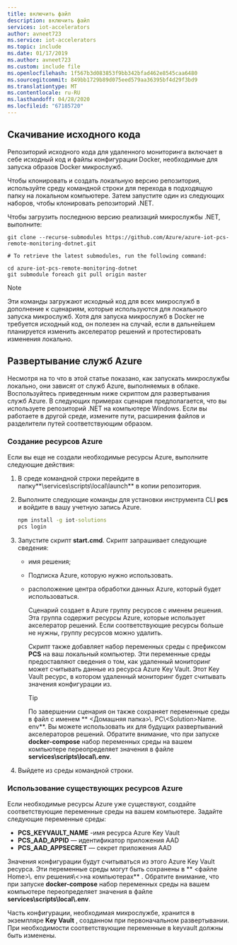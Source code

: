 ```yaml
---
title: включить файл
description: включить файл
services: iot-accelerators
author: avneet723
ms.service: iot-accelerators
ms.topic: include
ms.date: 01/17/2019
ms.author: avneet723
ms.custom: include file
ms.openlocfilehash: 1f567b3d083853f9bb342bfad462e8545caa6480
ms.sourcegitcommit: 849bb1729b89d075eed579aa36395bf4d29f3bd9
ms.translationtype: MT
ms.contentlocale: ru-RU
ms.lasthandoff: 04/28/2020
ms.locfileid: "67185720"
---
```

## <a name="download-the-source-code"></a>Скачивание исходного кода

Репозиторий исходного кода для удаленного мониторинга включает в себе исходный код и файлы конфигурации Docker, необходимые для запуска образов Docker микрослужб.

Чтобы клонировать и создать локальную версию репозитория, используйте среду командной строки для перехода в подходящую папку на локальном компьютере. Затем запустите один из следующих наборов, чтобы клонировать репозиторий .NET.

Чтобы загрузить последнюю версию реализаций микрослужбы .NET, выполните:

```cmd/sh
git clone --recurse-submodules https://github.com/Azure/azure-iot-pcs-remote-monitoring-dotnet.git

# To retrieve the latest submodules, run the following command:

cd azure-iot-pcs-remote-monitoring-dotnet
git submodule foreach git pull origin master
```

> [!NOTE]
> Эти команды загружают исходный код для всех микрослужб в дополнение к сценариям, которые используются для локального запуска микрослужб. Хотя для запуска микрослужб в Docker не требуется исходный код, он полезен на случай, если в дальнейшем планируется изменить акселератор решений и протестировать изменения локально.

## <a name="deploy-the-azure-services"></a>Развертывание служб Azure

Несмотря на то что в этой статье показано, как запускать микрослужбы локально, они зависят от служб Azure, выполняемых в облаке. Воспользуйтесь приведенным ниже скриптом для развертывания служб Azure. В следующих примерах сценария предполагается, что вы используете репозиторий .NET на компьютере Windows. Если вы работаете в другой среде, измените пути, расширения файлов и разделители путей соответствующим образом.

### <a name="create-new-azure-resources"></a>Создание ресурсов Azure

Если вы еще не создали необходимые ресурсы Azure, выполните следующие действия:

1. В среде командной строки перейдите в папку**\services\scripts\local\launch** в копии репозитория.

1. Выполните следующие команды для установки инструмента CLI **pcs** и войдите в вашу учетную запись Azure.

    ```cmd
    npm install -g iot-solutions
    pcs login
    ```

1. Запустите скрипт **start.cmd**. Скрипт запрашивает следующие сведения:
   * имя решения;
   * Подписка Azure, которую нужно использовать.
   * расположение центра обработки данных Azure, который будет использоваться.

     Сценарий создает в Azure группу ресурсов с именем решения. Эта группа содержит ресурсы Azure, которые использует акселератор решений. Если соответствующие ресурсы больше не нужны, группу ресурсов можно удалить.

     Скрипт также добавляет набор переменных среды с префиксом **PCS** на ваш локальный компьютер. Эти переменные среды предоставляют сведения о том, как удаленный мониторинг может считывать данные из ресурса Azure Key Vault. Этот Key Vault ресурс, в котором удаленный мониторинг будет считывать значения конфигурации из.

     > [!TIP]
     > По завершении сценария он также сохраняет переменные среды в файл с именем ** \<Домашняя папка\>\\. PC\\\<Solution\>Name. env**. Вы можете использовать их для будущих развертываний акселераторов решений. Обратите внимание, что при запуске **docker-compose** набор переменных среды на вашем компьютере переопределяет значения в файле **services\\scripts\\local\\.env**.

1. Выйдете из среды командной строки.

### <a name="use-existing-azure-resources"></a>Использование существующих ресурсов Azure

Если необходимые ресурсы Azure уже существуют, создайте соответствующие переменные среды на вашем компьютере.
Задайте следующие переменные среды:
* **PCS_KEYVAULT_NAME** -имя ресурса Azure Key Vault
* **PCS_AAD_APPID** — идентификатор приложения AAD
* **PCS_AAD_APPSECRET** — секрет приложения AAD

Значения конфигурации будут считываться из этого Azure Key Vault ресурса. Эти переменные среды могут быть сохранены в ** \<файле Home\>\\. env решения\\\<\>на компьютерах** . Обратите внимание, что при запуске **docker-compose** набор переменных среды на вашем компьютере переопределяет значения в файле **services\\scripts\\local\\.env**.

Часть конфигурации, необходимая микрослужбе, хранится в экземпляре **Key Vault** , созданном при первоначальном развертывании. При необходимости соответствующие переменные в keyvault должны быть изменены.